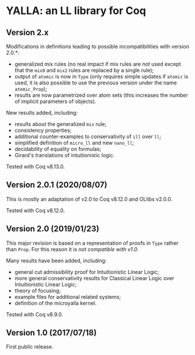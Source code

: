 # YALLA: an LL library for Coq

## Version 2.x

Modifications in definitions leading to possible incompatibilities with version 2.0.*:

* generalized mix rules
    (no real impact if mix rules are not used except that the `mix0` and `mix2` rules are replaced by a single rule);
* output of `atomic` is now in `Type` (only requires simple updates if `atomic` is used, it is also possible to use the previous version under the name `atomic_Prop`);
* results are now parametrized over atom sets (this increases the number of implicit parameters of objects).

New results added, including:

* results about the generalized `mix` rule;
* consistency properties;
* additional counter-examples to conservativity of `ill` over `ll`;
* simplified definition of `micro_ll` and new `nano_ll`;
* decidability of equality on formulas;
* Girard's translations of intuitionistic logic.

Tested with Coq v8.13.0.

## Version 2.0.1 (2020/08/07)

This is mostly an adaptation of v2.0 to Coq v8.12.0 and OLlibs v2.0.0.

Tested with Coq v8.12.0.

## Version 2.0 (2019/01/23)

This major revision is based on a representation of proofs in `Type` rather than `Prop`.
For this reason it is *not compatible with v1.0*.

Many results have been added, including:

* general cut admissibility proof for Intuitionistic Linear Logic;
* more general conservativity results for Classical Linear Logic over Intuitionistic Linear Logic;
* theory of focusing;
* example files for additional related systems;
* definition of the microyalla kernel.

Tested with Coq v8.9.0.

## Version 1.0 (2017/07/18)

First public release.

